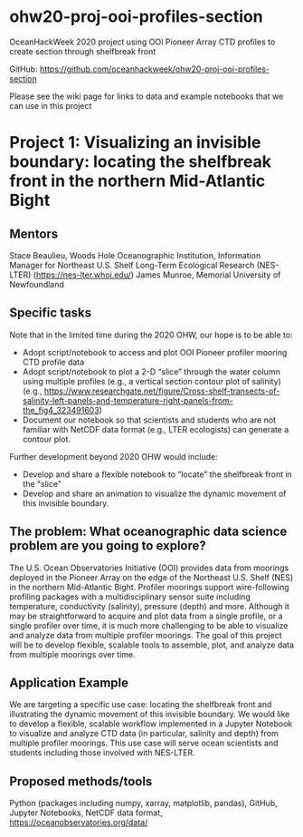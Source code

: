 # ohw20-proj-ooi-profiles-section
OceanHackWeek 2020 project using OOI Pioneer Array CTD profiles to create section through shelfbreak front

GitHub: https://github.com/oceanhackweek/ohw20-proj-ooi-profiles-section

Please see the wiki page for links to data and example notebooks that we can use in this project

# Project 1: Visualizing an invisible boundary: locating the shelfbreak front in the northern Mid-Atlantic Bight

## Mentors
Stace Beaulieu, Woods Hole Oceanographic Institution, Information Manager for Northeast U.S. Shelf Long-Term Ecological Research (NES-LTER) (https://nes-lter.whoi.edu/)
James Munroe, Memorial University of Newfoundland

## Specific tasks

Note that in the limited time during the 2020 OHW, our hope is to be able to:
- Adopt script/notebook to access and plot OOI Pioneer profiler mooring CTD profile data
- Adopt script/notebook to plot a 2-D “slice” through the water column using multiple profiles (e.g., a vertical section contour plot of salinity) (e.g., https://www.researchgate.net/figure/Cross-shelf-transects-of-salinity-left-panels-and-temperature-right-panels-from-the_fig4_323491603)
- Document our notebook so that scientists and students who are not familiar with NetCDF data format (e.g., LTER ecologists) can generate a contour plot.

Further development beyond 2020 OHW would include:
- Develop and share a flexible notebook to “locate” the shelfbreak front in the "slice"
- Develop and share an animation to visualize the dynamic movement of this invisible boundary.

## The problem: What oceanographic data science problem are you going to explore?
The U.S. Ocean Observatories Initiative (OOI) provides data from moorings deployed in the Pioneer Array on the edge of the Northeast U.S. Shelf (NES) in the northern Mid-Atlantic Bight. Profiler moorings support wire-following profiling packages with a multidisciplinary sensor suite including temperature, conductivity (salinity), pressure (depth) and more. Although it may be straightforward to acquire and plot data from a single profile, or a single profiler over time, it is much more challenging to be able to visualize and analyze data from multiple profiler moorings. The goal of this project will be to develop flexible, scalable tools to assemble, plot, and analyze data from multiple moorings over time.

## Application Example
We are targeting a specific use case: locating the shelfbreak front and illustrating the dynamic movement of this invisible boundary. We would like to develop a flexible, scalable workflow implemented in a Jupyter Notebook to visualize and analyze CTD data (in particular, salinity and depth) from multiple profiler moorings. This use case will serve ocean scientists and students including those involved with NES-LTER.

## Proposed methods/tools
Python (packages including numpy, xarray, matplotlib, pandas), GitHub, Jupyter Notebooks, NetCDF data format, https://oceanobservatories.org/data/
